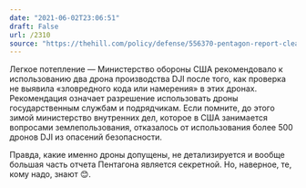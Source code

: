 ```yaml
---
date: "2021-06-02T23:06:51"
draft: False
url: /2310
source: "https://thehill.com/policy/defense/556370-pentagon-report-clears-use-of-drones-made-by-top-chinese-manufacturer"
---
```


Легкое потепление — Министерство обороны США рекомендовало к использованию два дрона производства DJI после того, как проверка не выявила «зловредного кода или намерения» в этих дронах. Рекомендация означает разрешение использовать дроны государственным службам и подрядчикам. Если помните, до этого зимой министерство внутренних дел, которое в США занимается вопросами землепользования, отказалось от использования более 500 дронов DJI из опасений безопасности.

Правда, какие именно дроны допущены, не детализируется и вообще большая часть отчета Пентагона является секретной. Но, наверное, те, кому надо, знают 😊.
